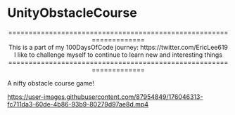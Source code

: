 # UnityObstacleCourse
<div  align = "center">
===================================================================
</br>
This is a part of my 100DaysOfCode journey: https://twitter.com/EricLee619
</br>
I like to challenge myself to continue to learn new and interesting things
===================================================================
</div>

A nifty obstacle course game! 



https://user-images.githubusercontent.com/87954849/176046313-fc711da3-60de-4b86-93b9-80279d97ae8d.mp4


